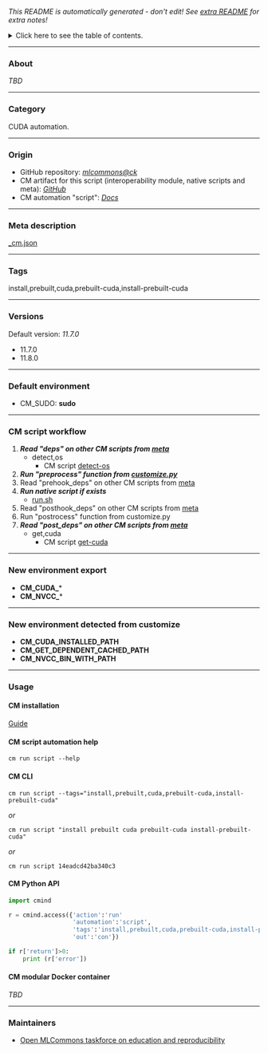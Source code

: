 *This README is automatically generated - don't edit! See [extra README](README-extra.md) for extra notes!*

<details>
<summary>Click here to see the table of contents.</summary>

* [About](#about)
* [Category](#category)
* [Origin](#origin)
* [Meta description](#meta-description)
* [Tags](#tags)
* [Versions](#versions)
* [Default environment](#default-environment)
* [CM script workflow](#cm-script-workflow)
* [New environment export](#new-environment-export)
* [New environment detected from customize](#new-environment-detected-from-customize)
* [Usage](#usage)
  * [ CM installation](#cm-installation)
  * [ CM script automation help](#cm-script-automation-help)
  * [ CM CLI](#cm-cli)
  * [ CM Python API](#cm-python-api)
  * [ CM modular Docker container](#cm-modular-docker-container)
* [Maintainers](#maintainers)

</details>

___
### About

*TBD*
___
### Category

CUDA automation.
___
### Origin

* GitHub repository: *[mlcommons@ck](https://github.com/mlcommons/ck/tree/master/cm-mlops)*
* CM artifact for this script (interoperability module, native scripts and meta): *[GitHub](https://github.com/mlcommons/ck/tree/master/cm-mlops/script/install-cuda-prebuilt)*
* CM automation "script": *[Docs](https://github.com/octoml/ck/blob/master/docs/list_of_automations.md#script)*

___
### Meta description
[_cm.json](_cm.json)

___
### Tags
install,prebuilt,cuda,prebuilt-cuda,install-prebuilt-cuda

___
### Versions
Default version: *11.7.0*

* 11.7.0
* 11.8.0
___
### Default environment

* CM_SUDO: **sudo**
___
### CM script workflow

  1. ***Read "deps" on other CM scripts from [meta](https://github.com/mlcommons/ck/tree/master/cm-mlops/script/install-cuda-prebuilt/_cm.json)***
     * detect,os
       - CM script [detect-os](https://github.com/mlcommons/ck/tree/master/cm-mlops/script/detect-os)
  1. ***Run "preprocess" function from [customize.py](https://github.com/mlcommons/ck/tree/master/cm-mlops/script/install-cuda-prebuilt/customize.py)***
  1. Read "prehook_deps" on other CM scripts from [meta](https://github.com/mlcommons/ck/tree/master/cm-mlops/script/install-cuda-prebuilt/_cm.json)
  1. ***Run native script if exists***
     * [run.sh](https://github.com/mlcommons/ck/tree/master/cm-mlops/script/install-cuda-prebuilt/run.sh)
  1. Read "posthook_deps" on other CM scripts from [meta](https://github.com/mlcommons/ck/tree/master/cm-mlops/script/install-cuda-prebuilt/_cm.json)
  1. Run "postrocess" function from customize.py
  1. ***Read "post_deps" on other CM scripts from [meta](https://github.com/mlcommons/ck/tree/master/cm-mlops/script/install-cuda-prebuilt/_cm.json)***
     * get,cuda
       - CM script [get-cuda](https://github.com/mlcommons/ck/tree/master/cm-mlops/script/get-cuda)
___
### New environment export

* **CM_CUDA_***
* **CM_NVCC_***
___
### New environment detected from customize

* **CM_CUDA_INSTALLED_PATH**
* **CM_GET_DEPENDENT_CACHED_PATH**
* **CM_NVCC_BIN_WITH_PATH**
___
### Usage

#### CM installation
[Guide](https://github.com/mlcommons/ck/blob/master/docs/installation.md)

#### CM script automation help
```cm run script --help```

#### CM CLI
`cm run script --tags="install,prebuilt,cuda,prebuilt-cuda,install-prebuilt-cuda"`

*or*

`cm run script "install prebuilt cuda prebuilt-cuda install-prebuilt-cuda"`

*or*

`cm run script 14eadcd42ba340c3`

#### CM Python API

```python
import cmind

r = cmind.access({'action':'run'
                  'automation':'script',
                  'tags':'install,prebuilt,cuda,prebuilt-cuda,install-prebuilt-cuda'
                  'out':'con'})

if r['return']>0:
    print (r['error'])
```

#### CM modular Docker container
*TBD*
___
### Maintainers

* [Open MLCommons taskforce on education and reproducibility](https://github.com/mlcommons/ck/blob/master/docs/mlperf-education-workgroup.md)